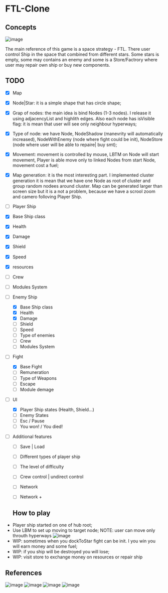 # FTL-Clone

## Concepts

![image](https://github.com/user-attachments/assets/a282cd63-44c4-40e7-89a7-7be276a86d33)

The main reference of this game is a space strategy - FTL. There user control Ship in the space that combined from different stars.
Some stars is empty, some may contains an enemy and some is a Store/Factrory where user may repair own ship or buy new components.


## TODO
- [x]  Map
  - [x] Node|Star: it is a simple shape that has circle shape;
  - [x] Grap of nodes: the main idea is bind Nodes (1-3 nodes). I release it using adjacencyList  and highlith edges. Also each node has isVisible flag:  it is mean that user will see only neighbour hyperways;
  - [x] Type of node: we have  Node, NodeShadow (manevrity will automatically increased), NodeWithEnemy (node where fight could be init), NodeStore (node where user will be able to repaire| buy smt);
  - [x] Movement: movement is controlled by mouse, LBTM on Node will start movement, Player is able move only to linked Nodes from start Node, movement cost a fuel; 
  - [x] Map generation: it is the most interesting part. I implemented cluster generation it is mean that we have one Node as root of cluster and group random nodees around cluster. Map can be generated larger than screen size but it is a not a problem, because we have a scrool zoom and camero folloving Player Ship. 
 
- [ ]  Player Ship
  - [x] Base Ship class 
  - [x] Health
  - [x] Damage
  - [x] Shield
  - [x] Speed
  - [x] resources
  - [ ] Crew
  - [ ] Modules System
 
- [ ] Enemy Ship
  - [x] Base Ship class 
  - [x] Health
  - [x] Damage
  - [ ] Shield
  - [ ] Speed
  - [ ] Type of enemies
  - [ ] Crew
  - [ ] Modules System

- [ ] Fight
  - [x] Base Fight
  - [ ] Remuneration
  - [ ] Type of Weapons
  - [ ] Escape
  - [ ] Module demage

- [ ] UI
  - [x] Player Ship states (Health, Shield...)
  - [ ] Enemy States
  - [ ] Esc / Pause
  - [ ] You won! / You died!

- [ ] Additional features
  - [ ] Save | Load
  - [ ] Different types of player ship
  - [ ] The level of difficulty
  - [ ] Crew control | undirect control
  - [ ] Network
  - [ ]  Network + 

  
  ## How to play

- Player ship started on one of hub root;
- Use LBM to set up moving to target node;
NOTE: user can move only throuth hyperways
![image](https://github.com/user-attachments/assets/0ed6650e-6816-4155-9c37-511a42869886)
- WIP: sometimes when you dockToStar fight can be init. I you win you will earn money and some fuel;
- WIP: if you ship will be destroyed you will lose;
- WIP: visit store to exchange money on resources or repair ship

## References
![image](https://github.com/user-attachments/assets/4dd00b8c-9365-4b93-991e-ab76b6c70c19)
![image](https://github.com/user-attachments/assets/9cf3df6e-0293-499d-b658-3675917d6be8)
![image](https://github.com/user-attachments/assets/d0b2c919-a9f9-463d-9587-620280e32805)
![image](https://github.com/user-attachments/assets/7769f499-b01c-460e-a70d-d15036d92295)







